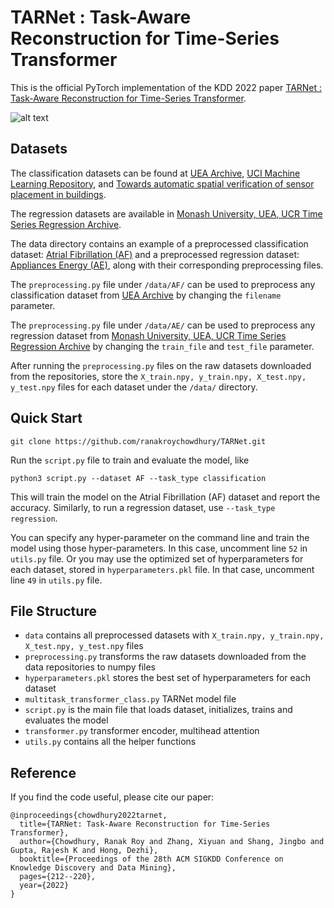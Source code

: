 # TARNet : Task-Aware Reconstruction for Time-Series Transformer
This is the official PyTorch implementation of the KDD 2022 paper [TARNet : Task-Aware Reconstruction for Time-Series Transformer](https://dl.acm.org/doi/10.1145/3534678.3539329).

![alt text](https://github.com/ranakroychowdhury/TARNet/blob/main/Slide1.jpg)


## Datasets
The classification datasets can be found at [UEA Archive](https://www.timeseriesclassification.com/dataset.php), [UCI Machine Learning Repository](https://archive.ics.uci.edu/ml/index.php), and [Towards automatic spatial verification of sensor placement in buildings](https://cseweb.ucsd.edu/~dehong/pdf/buildsys13-paper.pdf).

The regression datasets are available in [Monash University, UEA, UCR Time Series Regression Archive](http://tseregression.org/).

The data directory contains an example of a preprocessed classification dataset: [Atrial Fibrillation (AF)](https://www.timeseriesclassification.com/description.php?Dataset=AtrialFibrillation) and a preprocessed regression dataset: [Appliances Energy (AE)](https://zenodo.org/record/3902637), along with their corresponding preprocessing files. 

The `preprocessing.py` file under `/data/AF/` can be used to preprocess any classification dataset from [UEA Archive](https://www.timeseriesclassification.com/dataset.php) by changing the `filename` parameter. 

The `preprocessing.py` file under `/data/AE/` can be used to preprocess any regression dataset from [Monash University, UEA, UCR Time Series Regression Archive](http://tseregression.org/) by changing the `train_file` and `test_file` parameter.

After running the `preprocessing.py` files on the raw datasets downloaded from the repositories, store the `X_train.npy, y_train.npy, X_test.npy, y_test.npy` files for each dataset under the `/data/` directory.


## Quick Start
```
git clone https://github.com/ranakroychowdhury/TARNet.git
```

Run the `script.py` file to train and evaluate the model, like
```
python3 script.py --dataset AF --task_type classification
```

This will train the model on the Atrial Fibrillation (AF) dataset and report the accuracy. Similarly, to run a regression dataset, use `--task_type regression`. 

You can specify any hyper-parameter on the command line and train the model using those hyper-parameters. In this case, uncomment line `52` in `utils.py` file. Or you may use the optimized set of hyperparameters for each dataset, stored in `hyperparameters.pkl` file. In that case, uncomment line `49` in `utils.py` file.


## File Structure
- `data` contains all preprocessed datasets with `X_train.npy, y_train.npy, X_test.npy, y_test.npy` files
- `preprocessing.py` transforms the raw datasets downloaded from the data repositories to numpy files
- `hyperparameters.pkl` stores the best set of hyperparameters for each dataset
- `multitask_transformer_class.py` TARNet model file
- `script.py` is the main file that loads dataset, initializes, trains and evaluates the model
- `transformer.py` transformer encoder, multihead attention
- `utils.py` contains all the helper functions


## Reference
If you find the code useful, please cite our paper:
```
@inproceedings{chowdhury2022tarnet,
  title={TARNet: Task-Aware Reconstruction for Time-Series Transformer},
  author={Chowdhury, Ranak Roy and Zhang, Xiyuan and Shang, Jingbo and Gupta, Rajesh K and Hong, Dezhi},
  booktitle={Proceedings of the 28th ACM SIGKDD Conference on Knowledge Discovery and Data Mining},
  pages={212--220},
  year={2022}
}
```
